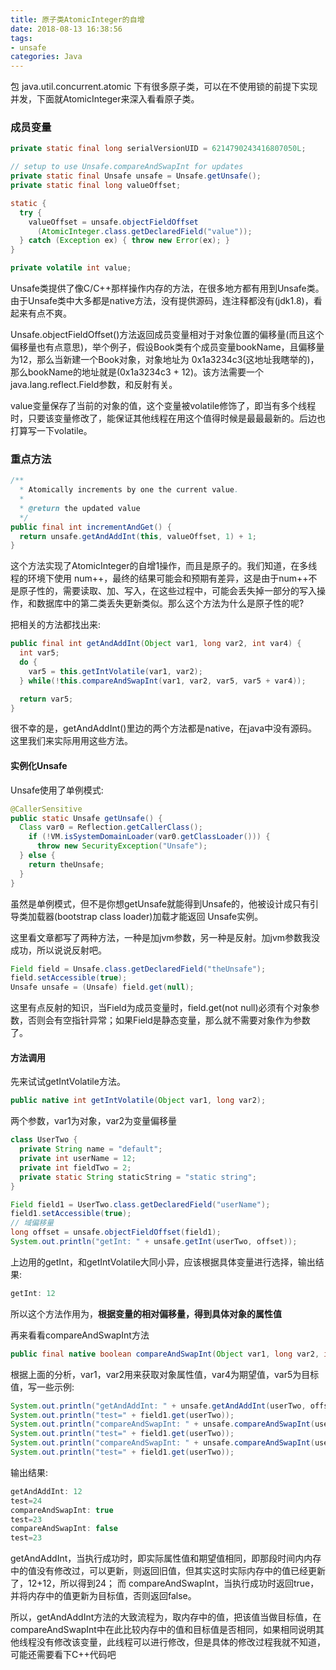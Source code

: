 ```yaml
---
title: 原子类AtomicInteger的自增
date: 2018-08-13 16:38:56
tags:
- unsafe
categories: Java
---
```


包 java.util.concurrent.atomic 下有很多原子类，可以在不使用锁的前提下实现并发，下面就AtomicInteger来深入看看原子类。

<!--more-->

### 成员变量

``` java
private static final long serialVersionUID = 6214790243416807050L;

// setup to use Unsafe.compareAndSwapInt for updates
private static final Unsafe unsafe = Unsafe.getUnsafe();
private static final long valueOffset;

static {
  try {
    valueOffset = unsafe.objectFieldOffset
      (AtomicInteger.class.getDeclaredField("value"));
  } catch (Exception ex) { throw new Error(ex); }
}

private volatile int value;
```

Unsafe类提供了像C/C++那样操作内存的方法，在很多地方都有用到Unsafe类。由于Unsafe类中大多都是native方法，没有提供源码，连注释都没有(jdk1.8)，看起来有点不爽。

Unsafe.objectFieldOffset()方法返回成员变量相对于对象位置的偏移量(而且这个偏移量也有点意思)，举个例子，假设Book类有个成员变量bookName，且偏移量为12，那么当新建一个Book对象，对象地址为 0x1a3234c3(这地址我瞎举的)，那么bookName的地址就是(0x1a3234c3 + 12)。该方法需要一个java.lang.reflect.Field参数，和反射有关。

value变量保存了当前的对象的值，这个变量被volatile修饰了，即当有多个线程时，只要该变量修改了，能保证其他线程在用这个值得时候是最最最新的。后边也打算写一下volatile。

### 重点方法

``` java
/**
  * Atomically increments by one the current value.
  *
  * @return the updated value
  */
public final int incrementAndGet() {
  return unsafe.getAndAddInt(this, valueOffset, 1) + 1;
}
```

这个方法实现了AtomicInteger的自增1操作，而且是原子的。我们知道，在多线程的环境下使用 num++，最终的结果可能会和预期有差异，这是由于num++不是原子性的，需要读取、加、写入，在这些过程中，可能会丢失掉一部分的写入操作，和数据库中的第二类丢失更新类似。那么这个方法为什么是原子性的呢? 

把相关的方法都找出来:

``` java
public final int getAndAddInt(Object var1, long var2, int var4) {
  int var5;
  do {
    var5 = this.getIntVolatile(var1, var2);
  } while(!this.compareAndSwapInt(var1, var2, var5, var5 + var4));

  return var5;
}
```

很不幸的是，getAndAddInt()里边的两个方法都是native，在java中没有源码。这里我们来实际用用这些方法。

#### 实例化Unsafe

Unsafe使用了单例模式:

``` java
@CallerSensitive
public static Unsafe getUnsafe() {
  Class var0 = Reflection.getCallerClass();
    if (!VM.isSystemDomainLoader(var0.getClassLoader())) {
      throw new SecurityException("Unsafe");
  } else {
    return theUnsafe;
  }
}
```

虽然是单例模式，但不是你想getUnsafe就能得到Unsafe的，他被设计成只有引导类加载器(bootstrap class loader)加载才能返回 Unsafe实例。

这里看文章都写了两种方法，一种是加jvm参数，另一种是反射。加jvm参数我没成功，所以说说反射吧。

``` java
Field field = Unsafe.class.getDeclaredField("theUnsafe");
field.setAccessible(true);
Unsafe unsafe = (Unsafe) field.get(null);
```

这里有点反射的知识，当Field为成员变量时，field.get(not null)必须有个对象参数，否则会有空指针异常；如果Field是静态变量，那么就不需要对象作为参数了。

#### 方法调用

先来试试getIntVolatile方法。

``` java
public native int getIntVolatile(Object var1, long var2);
```

两个参数，var1为对象，var2为变量偏移量

``` java
class UserTwo {
  private String name = "default";
  private int userName = 12;
  private int fieldTwo = 2;
  private static String staticString = "static string";
}

Field field1 = UserTwo.class.getDeclaredField("userName");
field1.setAccessible(true);
// 域偏移量
long offset = unsafe.objectFieldOffset(field1);
System.out.println("getInt: " + unsafe.getInt(userTwo, offset));
```

上边用的getInt，和getIntVolatile大同小异，应该根据具体变量进行选择，输出结果:

``` java
getInt: 12
```

所以这个方法作用为，**根据变量的相对偏移量，得到具体对象的属性值**

再来看看compareAndSwapInt方法

``` java
public final native boolean compareAndSwapInt(Object var1, long var2, int var4, int var5);
```

根据上面的分析，var1，var2用来获取对象属性值，var4为期望值，var5为目标值，写一些示例:

``` java
System.out.println("getAndAddInt: " + unsafe.getAndAddInt(userTwo, offset, 12));
System.out.println("test=" + field1.get(userTwo));
System.out.println("compareAndSwapInt: " + unsafe.compareAndSwapInt(userTwo, offset , 24, 23));
System.out.println("test=" + field1.get(userTwo));
System.out.println("compareAndSwapInt: " + unsafe.compareAndSwapInt(userTwo, offset , 45, 24));
System.out.println("test=" + field1.get(userTwo));
```

输出结果:

``` java
getAndAddInt: 12
test=24
compareAndSwapInt: true
test=23
compareAndSwapInt: false
test=23
```

getAndAddInt，当执行成功时，即实际属性值和期望值相同，即那段时间内内存中的值没有修改过，可以更新，则返回旧值，但其实这时实际内存中的值已经更新了，12+12，所以得到24；
而 compareAndSwapInt，当执行成功时返回true，并将内存中的值更新为目标值，否则返回false。

所以，getAndAddInt方法的大致流程为，取内存中的值，把该值当做目标值，在compareAndSwapInt中在此比较内存中的值和目标值是否相同，如果相同说明其他线程没有修改该变量，此线程可以进行修改，但是具体的修改过程我就不知道，可能还需要看下C++代码吧
